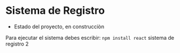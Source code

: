 <h1> Sistema de Registro </h1>

- Estado del proyecto, en construcciòn

Para ejecutar el sistema debes escribir:
````npm install react````
sistema de registro 2
